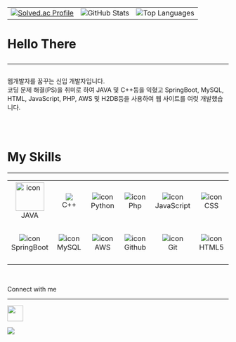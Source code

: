 <table>
  <tr>
    <td>
      <a href="https://solved.ac/cldhfleks2/" target="_blank">
        <img src="http://mazassumnida.wtf/api/v2/generate_badge?boj=cldhfleks2" alt="Solved.ac Profile">
      </a>
    </td>
    <td>
      <img src="https://github-readme-stats.vercel.app/api?username=cldhfleks2&show_icons=true&theme=radical" alt="GitHub Stats">
    </td>
    <td>
      <img src="https://github-readme-stats.vercel.app/api/top-langs/?username=cldhfleks2&langs_count=10&layout=compact&theme=dark" alt="Top Languages">
    </td>
  </tr>
</table>


# Hello There <br><hr>
웹개발자를 꿈꾸는 신입 개발자입니다.<br>
코딩 문제 해결(PS)을 취미로 하여 JAVA 및 C++등을 익혔고 SpringBoot, MySQL, HTML, JavaScript, PHP, AWS 및 H2DB등을 사용하여 웹 사이트를 여럿 개발했습니다.


<br><br>

# My Skills

<hr>

<table align="center">
  <tbody>
    <tr>
     <td align="center" width="96" height="96">
      <img src="https://img.icons8.com/?size=100&id=FRRACRKRsw2s&format=png&color=000000" alt="icon" width="65" height="65" style="max-width: 100%;">
      <br>JAVA
     </td>
      <td align="center" width="96" height="96">
        <img src="https://img.icons8.com/?size=100&id=2T6TKY6whzgV&format=png&color=000000" style="max-width: 100%;">
        <br>C++
      </td>
      <td align="center" width="96" height="96">
        <img src="https://img.icons8.com/?size=100&id=uLDrtp8o8zTG&format=png&color=000000" alt="icon" style="max-width: 100%;">
        <br>Python
      </td>
      <td align="center" width="96" height="96">
        <img src="https://img.icons8.com/?size=100&id=UGYn5TapNioV&format=png&color=000000" alt="icon" style="max-width: 100%;">
        <br>Php
      </td>
      <td align="center" width="96" height="96">
        <img src="https://img.icons8.com/?size=100&id=laVIsJnTtYoj&format=png&color=000000" alt="icon" style="max-width: 100%;">
        <br>JavaScript
      </td>
      <td align="center" width="96" height="96">
        <img src="https://img.icons8.com/?size=100&id=5cVdiiKKi0vX&format=png&color=000000" alt="icon" style="max-width: 100%;">
        <br>CSS
      </td>
    </tr>
    <tr>
      <td align="center" width="96" height="96">
        <img src="https://img.icons8.com/?size=100&id=A3Ulk2RcONKs&format=png&color=000000" alt="icon" style="max-width: 100%;">
        <br>SpringBoot
      </td>
      <td align="center" width="96" height="96">
        <img src="https://img.icons8.com/?size=100&id=59927&format=png&color=000000" alt="icon" style="max-width: 100%;">
        <br>MySQL
      </td>
      <td align="center" width="96" height="96">
        <img src="https://img.icons8.com/?size=100&id=wU62u24brJ44&format=png&color=000000" alt="icon" style="max-width: 100%;">
        <br>AWS
      </td>
      <td align="center" width="96" height="96">
        <img src="https://img.icons8.com/?size=100&id=52539&format=png&color=000000" alt="icon" style="max-width: 100%;">
        <br>Github
      </td>
      <td align="center" width="96" height="96"> 
        <img src="https://img.icons8.com/?size=100&id=xBKl2pdJg5kk&format=png&color=000000" alt="icon" style="max-width: 100%;">
        <br>Git
      </td>
      <td align="center" width="96" height="96">
        <img src="https://img.icons8.com/?size=100&id=CMVEhOBzk3Zp&format=png&color=000000" alt="icon" style="max-width: 100%;">
        <br>HTML5
      </td>
    </tr>
  </tbody>
</table>

<br>

Connect with me

<hr>

<a href="https://www.instagram.com/cldhfleks2">
  <img width="36" height="36" src="https://upload.wikimedia.org/wikipedia/commons/a/a5/Instagram_icon.png">
</a>

<br>

[![](https://komarev.com/ghpvc/?username=cldhfleks2&color=000000)](https://github.com/cldhfleks2?tab=repositories)







